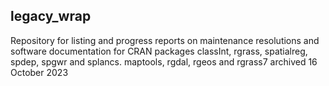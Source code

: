 ## legacy_wrap

Repository for listing and progress reports on maintenance resolutions and software documentation for CRAN packages classInt, rgrass, spatialreg, spdep, spgwr and splancs. maptools, rgdal, rgeos and rgrass7 archived 16 October 2023
